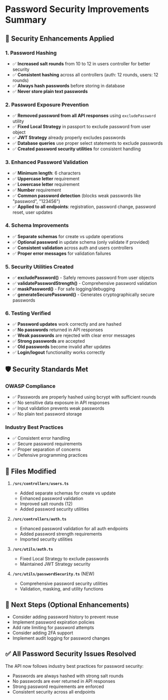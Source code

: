 # Password Security Improvements Summary

## 🔐 Security Enhancements Applied

### 1. **Password Hashing**
- ✅ **Increased salt rounds** from 10 to 12 in users controller for better security
- ✅ **Consistent hashing** across all controllers (auth: 12 rounds, users: 12 rounds)
- ✅ **Always hash passwords** before storing in database
- ✅ **Never store plain text passwords**

### 2. **Password Exposure Prevention**
- ✅ **Removed password from all API responses** using `excludePassword` utility
- ✅ **Fixed Local Strategy** in passport to exclude password from user object
- ✅ **JWT Strategy** already properly excludes passwords
- ✅ **Database queries** use proper select statements to exclude passwords
- ✅ **Created password security utilities** for consistent handling

### 3. **Enhanced Password Validation**
- ✅ **Minimum length**: 6 characters
- ✅ **Uppercase letter** requirement
- ✅ **Lowercase letter** requirement  
- ✅ **Number** requirement
- ✅ **Common password detection** (blocks weak passwords like "password", "123456")
- ✅ **Applied to all endpoints**: registration, password change, password reset, user updates

### 4. **Schema Improvements**
- ✅ **Separate schemas** for create vs update operations
- ✅ **Optional password** in update schema (only validate if provided)
- ✅ **Consistent validation** across auth and users controllers
- ✅ **Proper error messages** for validation failures

### 5. **Security Utilities Created**
- ✅ **excludePassword()** - Safely removes password from user objects
- ✅ **validatePasswordStrength()** - Comprehensive password validation
- ✅ **maskPassword()** - For safe logging/debugging
- ✅ **generateSecurePassword()** - Generates cryptographically secure passwords

### 6. **Testing Verified**
- ✅ **Password updates** work correctly and are hashed
- ✅ **No passwords** returned in API responses
- ✅ **Weak passwords** are rejected with clear error messages
- ✅ **Strong passwords** are accepted
- ✅ **Old passwords** become invalid after updates
- ✅ **Login/logout** functionality works correctly

## 🛡️ Security Standards Met

### **OWASP Compliance**
- ✅ Passwords are properly hashed using bcrypt with sufficient rounds
- ✅ No sensitive data exposure in API responses
- ✅ Input validation prevents weak passwords
- ✅ No plain text password storage

### **Industry Best Practices**
- ✅ Consistent error handling
- ✅ Secure password requirements
- ✅ Proper separation of concerns
- ✅ Defensive programming practices

## 📝 Files Modified

1. **`/src/controllers/users.ts`**
   - Added separate schemas for create vs update
   - Enhanced password validation
   - Improved salt rounds (12)
   - Added password security utilities

2. **`/src/controllers/auth.ts`**
   - Enhanced password validation for all auth endpoints
   - Added password strength requirements
   - Imported security utilities

3. **`/src/utils/auth.ts`**
   - Fixed Local Strategy to exclude passwords
   - Maintained JWT Strategy security

4. **`/src/utils/passwordSecurity.ts`** (NEW)
   - Comprehensive password security utilities
   - Validation, masking, and utility functions

## 🚀 Next Steps (Optional Enhancements)

- Consider adding password history to prevent reuse
- Implement password expiration policies
- Add rate limiting for password attempts
- Consider adding 2FA support
- Implement audit logging for password changes

## ✅ **All Password Security Issues Resolved**

The API now follows industry best practices for password security:
- Passwords are always hashed with strong salt rounds
- No passwords are ever returned in API responses
- Strong password requirements are enforced
- Consistent security across all endpoints
